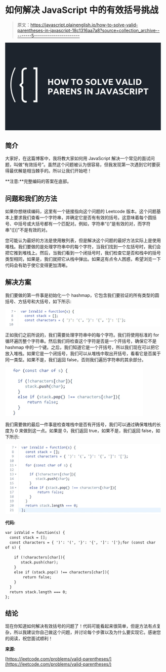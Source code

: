# 如何解决 JavaScript 中的有效括号挑战

> 原文：<https://javascript.plainenglish.io/how-to-solve-valid-parentheses-in-javascript-18c1316aa7a8?source=collection_archive---------5----------------------->

![](img/fcc2cc23c273de12e46f83fcf8677414.png)

## **简介**

大家好，在这篇博客中，我将教大家如何用 JavaScript 解决一个常见的面试问题，叫做“有效括号”。虽然这个问题被认为很容易，但我发现第一次遇到它时要获得最优解是相当棘手的。所以让我们开始吧！

**注意:**完整编码的答案在底部。

## **问题和我们的方法**

如果你想继续编码，这里有一个链接指向这个问题的 Leetcode 版本。这个问题基本上要求我们查看一个字符串，并确定它是否有有效的括号。这意味着每个圆括号、中括号或大括号都有一个匹配对。例如，字符串“()”是有效的对，而字符串“([)]”不是有效的对。

您可能认为最好的方法是使用散列表，但是解决这个问题的最好方法实际上是使用堆栈。我们要做的是处理字符串中的每个字符，当我们找到一个左括号时，我们会把它推到堆栈上。然后，当我们看到一个闭括号时，我们检查它是否和栈中的括号类型相同，如果是，我们就把它从栈中弹出。如果这有点令人困惑，希望浏览一下代码会有助于使它变得更加清晰。

## **解决方案**

我们要做的第一件事是初始化一个 hashmap，它包含我们要验证的所有类型的圆括号、方括号和大括号，如下所示:

![](img/71a1c718bf0ba9583afde4643aa084d3.png)

正如我们之前所说的，我们需要处理字符串中的每个字符。我们将使用标准的 for 循环遍历整个字符串。然后我们将检查这个字符是否是一个开括号，确保它不是 hashmap 中的一个键。之后，我们知道它是一个开括号，所以我们现在可以把它放入堆栈。如果它是一个闭括号，我们可以从堆栈中取出开括号，看看它是否属于同一类型。如果不是，我们返回 false，否则我们遍历字符串的其余部分。

![](img/b9e97492118d07fadeafe7fb12ca60ca.png)

我们需要做的最后一件事是检查堆栈中是否有开括号，我们可以通过确保堆栈的长度为 0 来做到这一点。如果是 0，我们返回 true，如果不是，我们返回 false，如下所示:

![](img/79315e7e8a83b0e91afeb91c03e0f56d.png)

**代码:**

```
var isValid = function(s) {
  const stack = [];
  const characters = { ')': '(', '}': '{', ']': '['};for (const char of s) {

    if (!characters[char]){
       stack.push(char); 
    } 
    else if (stack.pop() !== characters[char]){
        return false;
    } 
  }
  return stack.length === 0;
};
```

## **结论**

现在你知道如何解决有效括号的问题了！代码可能看起来很简单，但是方法有点复杂，所以我建议你自己做这个问题，并讨论每个步骤以及为什么要实现它。感谢您的阅读，祝您面试顺利！

**来源:**

[https://leetcode.com/problems/valid-parentheses/](https://leetcode.com/problems/valid-parentheses/)